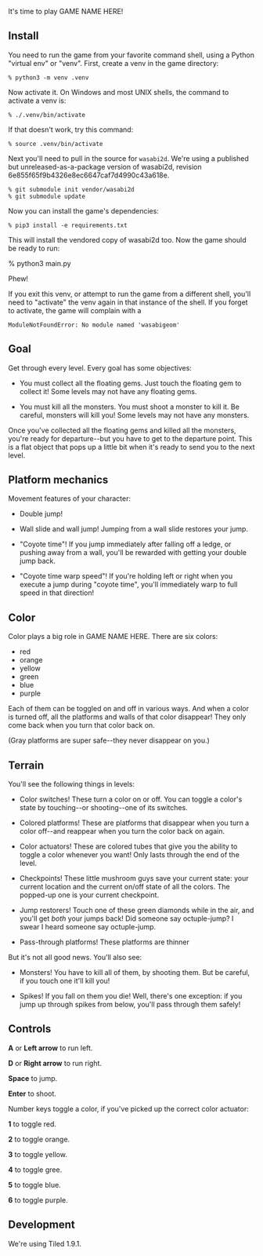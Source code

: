 

It's time to play GAME NAME HERE!

Install
-------

You need to run the game from your favorite command shell, using a Python "virtual env" or "venv".  First, create a venv in the game directory:

    % python3 -m venv .venv

Now activate it.  On Windows and most UNIX shells, the command to activate a venv is:

    % ./.venv/bin/activate

If that doesn't work, try this command:

    % source .venv/bin/activate

Next you'll need to pull in the source for `wasabi2d`.
We're using a published but unreleased-as-a-package version of wasabi2d, revision 6e855f65f9b4326e8ec6647caf7d4990c43a618e.

    % git submodule init vendor/wasabi2d
    % git submodule update

Now you can install the game's dependencies:

    % pip3 install -e requirements.txt

This will install the vendored copy of wasabi2d too.  Now the game should be ready to run:

   % python3 main.py

Phew!

If you exit this venv, or attempt to run the game from a different shell,
you'll need to "activate" the venv again in that instance of the shell.
If you forget to activate, the game will complain with a

    ModuleNotFoundError: No module named 'wasabigeom'


Goal
----

Get through every level.  Every goal has some objectives:

* You must collect all the floating gems.  Just touch the floating gem to collect it!  Some levels may not have any floating gems.

* You must kill all the monsters.  You must shoot a monster to kill it.  Be careful, monsters will kill you!  Some levels may not have any monsters.

Once you've collected all the floating gems and killed all the monsters, you're ready for
departure--but you have to get to the departure point.  This is a flat object that pops up
a little bit when it's ready to send you to the next level.

Platform mechanics
------------------

Movement features of your character:

* Double jump!

* Wall slide and wall jump!  Jumping from a wall slide restores your jump.

* "Coyote time"!  If you jump immediately after falling off a ledge, or pushing
  away from a wall, you'll be rewarded with getting your double jump back.

* "Coyote time warp speed"!  If you're holding left or right when you execute
  a jump during "coyote time", you'll immediately warp to full speed in that
  direction!

Color
-----

Color plays a big role in GAME NAME HERE.  There are six colors:

* red
* orange
* yellow
* green
* blue
* purple

Each of them can be toggled on and off in various ways.
And when a color is turned off, all the platforms and walls
of that color disappear!  They only come back when you turn
that color back on.

(Gray platforms are super safe--they never disappear on you.)

Terrain
-------

You'll see the following things in levels:

* Color switches!  These turn a color on or off.  You can toggle
  a color's state by touching--or shooting--one of its switches.

* Colored platforms!  These are platforms that disappear when
  you turn a color off--and reappear when you turn the color back
  on again.

* Color actuators!  These are colored tubes that give you the ability
  to toggle a color whenever you want!  Only lasts through the end
  of the level.

* Checkpoints!  These little mushroom guys save your current state:
  your current location and the current on/off state of all the colors.
  The popped-up one is your current checkpoint.

* Jump restorers!  Touch one of these green diamonds while in the air,
  and you'll get *both* your jumps back!  Did someone say octuple-jump?
  I swear I heard someone say octuple-jump.

* Pass-through platforms!  These platforms are thinner

But it's not all good news.  You'll also see:

* Monsters!  You have to kill all of them, by shooting them.
  But be careful, if you touch one it'll kill you!

* Spikes!  If you fall on them you die!  Well, there's one exception:
  if you jump up through spikes from below, you'll pass through them safely!


Controls
--------

**A** or **Left arrow** to run left.

**D** or **Right arrow** to run right.

**Space** to jump.

**Enter** to shoot.

Number keys toggle a color, if you've picked up the correct color actuator:

**1** to toggle red.

**2** to toggle orange.

**3** to toggle yellow.

**4** to toggle gree.

**5** to toggle blue.

**6** to toggle purple.


Development
-----------

We're using Tiled 1.9.1.
